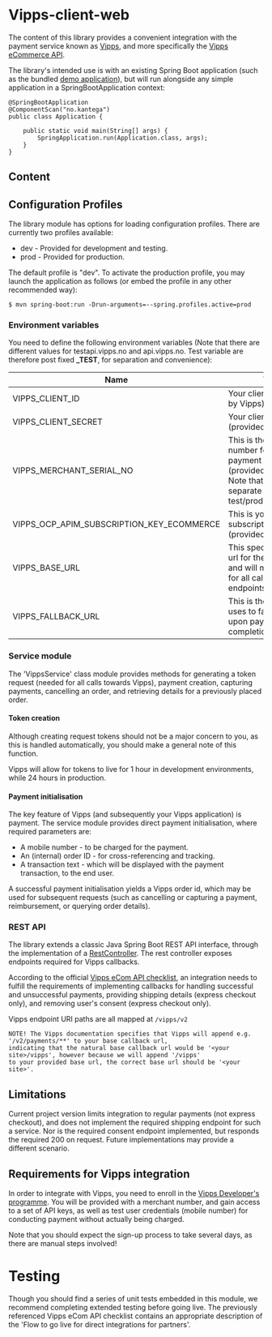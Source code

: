 # Vipps-client-web

The content of this library provides a convenient integration with the payment service known as [Vipps](https://www.vipps.no/),
and more specifically the [Vipps eCommerce API](https://vippsas.github.io/vipps-ecom-api/).

The library's intended use is with an existing Spring Boot application (such as the bundled [demo application](../application/README.md)),
but will run alongside any simple application in a SpringBootApplication context:

    @SpringBootApplication
    @ComponentScan("no.kantega")
    public class Application {
    
    	public static void main(String[] args) {
    		SpringApplication.run(Application.class, args);
    	}
    }  

## Content

## Configuration Profiles

The library module has options for loading configuration profiles.
There are currently two profiles available:
- dev - Provided for development and testing.
- prod - Provided for production.

The default profile is "dev". To activate the production profile, you may launch the application as follows
(or embed the profile in any other recommended way):

```$ mvn spring-boot:run -Drun-arguments=--spring.profiles.active=prod```

### Environment variables
You need to define the following environment variables (Note that there are different values for testapi.vipps.no and api.vipps.no. Test variable are therefore post fixed **_TEST**, for separation and convenience):

Name | Value
---------|------
VIPPS_CLIENT_ID | Your client id (provided by Vipps)
VIPPS_CLIENT_SECRET | Your client secret (provided by Vipps)
VIPPS_MERCHANT_SERIAL_NO | This is the serial number for the payment receiver (provided by Vipps) Note that there are separate serials for test/production!
VIPPS_OCP_APIM_SUBSCRIPTION_KEY_ECOMMERCE | This is your API subscription key (provided by Vipps)
VIPPS_BASE_URL | This specifies the base url for the Vipps client, and will make the basis for all callback endpoints
VIPPS_FALLBACK_URL | This is the url Vipps uses to fall back to upon payment completion/cancellation

### Service module

The 'VippsService' class module provides methods for generating a token request (needed for all calls towards Vipps),
payment creation, capturing payments, cancelling an order, and retrieving details for a previously placed order.

#### Token creation

Although creating request tokens should not be a major concern to you, as this is handled automatically,
you should make a general note of this function.

Vipps will allow for tokens to live for 1 hour in development environments, while 24 hours in production.

#### Payment initialisation

The key feature of Vipps (and subsequently your Vipps application) is payment.
The service module provides direct payment initialisation, where required parameters are:
- A mobile number - to be charged for the payment.
- An (internal) order ID - for cross-referencing and tracking.
- A transaction text - which will be displayed with the payment transaction, to the end user.

A successful payment initialisation yields a Vipps order id, which may be used for subsequent requests
(such as cancelling or capturing a payment, reimbursement, or querying order details).

### REST API
The library extends a classic Java Spring Boot REST API interface, through the implementation of a [RestController](https://docs.spring.io/spring/docs/current/javadoc-api/org/springframework/web/bind/annotation/RestController.html).
The rest controller exposes endpoints required for Vipps callbacks.

According to the official [Vipps eCom API checklist](https://github.com/vippsas/vipps-ecom-api/blob/master/vipps-ecom-api-checklist.md),
an integration needs to fulfill the requirements of implementing callbacks for handling successful and unsuccessful payments,
providing shipping details (express checkout only), and removing user's consent (express checkout only).

Vipps endpoint URI paths are all mapped at ```/vipps/v2```

    NOTE! The Vipps documentation specifies that Vipps will append e.g. '/v2/payments/**' to your base callback url,
    indicating that the natural base callback url would be '<your site>/vipps', however because we will append '/vipps'
    to your provided base url, the correct base url should be '<your site>'.

## Limitations

Current project version limits integration to regular payments (not express checkout), and does not implement the required shipping endpoint for such a service. 
Nor is the required consent endpoint implemented, but responds the required 200 on request.
Future implementations may provide a different scenario.

## Requirements for Vipps integration

In order to integrate with Vipps, you need to enroll in the [Vipps Developer's programme](https://github.com/vippsas/vipps-developers/blob/master/vipps-getting-started.md).
You will be provided with a merchant number, and gain access to a set of API keys,
as well as test user credentials (mobile number) for conducting payment without actually being charged.

Note that you should expect the sign-up process to take several days, as there are manual steps involved!

# Testing
Though you should find a series of unit tests embedded in this module, we recommend completing extended testing before going live.
The previously referenced Vipps eCom API checklist contains an appropriate description of the 'Flow to go live for direct integrations for partners'.
